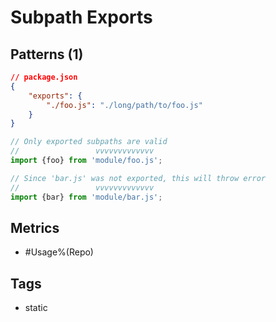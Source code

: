 # Subpath Exports

## Patterns (1)

```json
// package.json
{
    "exports": {
        "./foo.js": "./long/path/to/foo.js"
    }
}
```

```js
// Only exported subpaths are valid
//                 vvvvvvvvvvvvv
import {foo} from 'module/foo.js';

// Since 'bar.js' was not exported, this will throw error
//                 vvvvvvvvvvvvv
import {bar} from 'module/bar.js';
```

## Metrics

* #Usage%(Repo)

## Tags

* static
